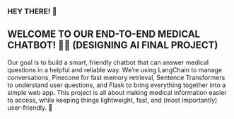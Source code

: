 ### HEY THERE! 👋

## WELCOME TO OUR END-TO-END MEDICAL CHATBOT! 🧬💬 (DESIGNING AI FINAL PROJECT)

Our goal is to build a smart, friendly chatbot that can answer medical questions in a helpful and reliable way.
We’re using LangChain to manage conversations, Pinecone for fast memory retrieval, Sentence Transformers to understand user questions,
and Flask to bring everything together into a simple web app. This project is all about making medical information easier to access,
while keeping things lightweight, fast, and (most importantly) user-friendly. 🚀
